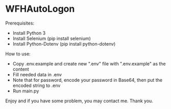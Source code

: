 # WFHAutoLogon
Prerequisites:
- Install Python 3
- Install Selenium (pip install selenium)
- Install Python-Dotenv (pip install python-dotenv)

How to use:
- Copy .env.example and create new ".env" file with ".env.example" as the content
- Fill needed data in .env
- Note that for password, encode your password in Base64, then put the encoded string to .env
- Run main.py

Enjoy and if you have some problem, you may contact me.
Thank you.
